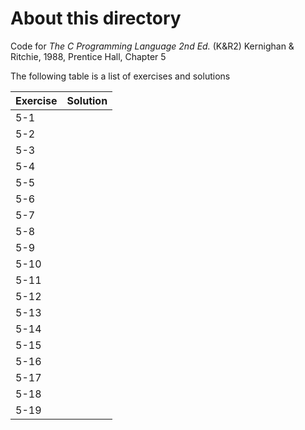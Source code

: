 # About this directory 
Code for _The C Programming Language 2nd Ed._ (K&R2) Kernighan & Ritchie, 1988, Prentice Hall, Chapter 5

The following table is a list of exercises and solutions

|Exercise|Solution|
|--------|--------|
|5-1 	 |      |
|5-2  	 |      |
|5-3    |      |
|5-4    |      |
|5-5    |      |
|5-6    |      |
|5-7    |      |
|5-8    |      |
|5-9    |      |
|5-10 	 |      |
|5-11    |      |
|5-12  	 |      |
|5-13    |      |
|5-14    |      |
|5-15    |      |
|5-16    |      |
|5-17    |      |
|5-18    |      |
|5-19    |      |
